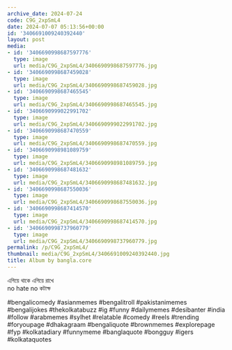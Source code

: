 ```yaml
---
archive_date: 2024-07-24
code: C9G_2xpSmL4
date: 2024-07-07 05:13:56+00:00
id: '3406691009240392440'
layout: post
media:
- id: '3406690998687597776'
  type: image
  url: media/C9G_2xpSmL4/3406690998687597776.jpg
- id: '3406690998687459028'
  type: image
  url: media/C9G_2xpSmL4/3406690998687459028.jpg
- id: '3406690998687465545'
  type: image
  url: media/C9G_2xpSmL4/3406690998687465545.jpg
- id: '3406690999022991702'
  type: image
  url: media/C9G_2xpSmL4/3406690999022991702.jpg
- id: '3406690998687470559'
  type: image
  url: media/C9G_2xpSmL4/3406690998687470559.jpg
- id: '3406690998981089759'
  type: image
  url: media/C9G_2xpSmL4/3406690998981089759.jpg
- id: '3406690998687481632'
  type: image
  url: media/C9G_2xpSmL4/3406690998687481632.jpg
- id: '3406690998687550036'
  type: image
  url: media/C9G_2xpSmL4/3406690998687550036.jpg
- id: '3406690998687414570'
  type: image
  url: media/C9G_2xpSmL4/3406690998687414570.jpg
- id: '3406690998737960779'
  type: image
  url: media/C9G_2xpSmL4/3406690998737960779.jpg
permalink: /p/C9G_2xpSmL4/
thumbnail: media/C9G_2xpSmL4/3406691009240392440.jpg
title: Album by bangla.core
---
```


এগিয়ে থাকে এগিয়ে রাখে  
no hate no কটাক্ষ  
  
#bengalicomedy #asianmemes #bengalitroll #pakistanimemes #bengalijokes #thekolkatabuzz #ig #funny #dailymemes #desibanter #india #follow #arabmemes #sylhet #relatable #comedy #reels #trending #foryoupage #dhakagraam #bengaliquote #brownmemes #explorepage #fyp #kolkatadiary #funnymeme #banglaquote #bongguy #igers #kolkataquotes